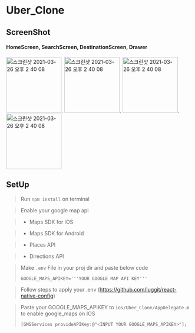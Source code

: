 # Uber_Clone

## ScreenShot
#### HomeScreen, SearchScreen, DestinationScreen, Drawer
<img width="150" alt="스크린샷 2021-03-26 오후 2 40 08" src="https://user-images.githubusercontent.com/19744909/112803103-e7f0ec00-90ad-11eb-8ba2-d5a81f7997fe.png">.   <img width="150" alt="스크린샷 2021-03-26 오후 2 40 08" src="https://user-images.githubusercontent.com/19744909/112803282-153d9a00-90ae-11eb-9dcf-08fd9cc2aa1f.png">.   <img width="150" alt="스크린샷 2021-03-26 오후 2 40 08" src="https://user-images.githubusercontent.com/19744909/112803362-27b7d380-90ae-11eb-9382-9cc89cb953b5.png">.   <img width="150" alt="스크린샷 2021-03-26 오후 2 40 08" src="https://user-images.githubusercontent.com/19744909/112803590-6f3e5f80-90ae-11eb-9a91-3103e5375659.png">    

## SetUp

> Run ```npm install``` on terminal

> Enable your google map api

> - Maps SDK for iOS

> - Maps SDK for Android

> - Places API

> - Directions API

> Make ```.env``` File in your proj dir and paste below code
> ```
> GOOGLE_MAPS_APIKEY='''YOUR GOOGLE MAP API KEY'''
> ```

> Follow steps to apply your .env (https://github.com/luggit/react-native-config)

> Paste your GOOGLE_MAPS_APIKEY to ```ios/Uber_Clone/AppDelegate.m``` to enable google_maps on IOS
> ```
> [GMSServices provideAPIKey:@"<INPUT YOUR GOOGLE_MAPS_APIKEY>"];
> ```
